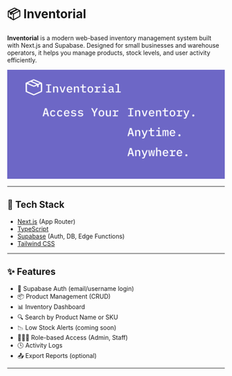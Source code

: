 # 📦 Inventorial

**Inventorial** is a modern web-based inventory management system built with Next.js and Supabase. Designed for small businesses and warehouse operators, it helps you manage products, stock levels, and user activity efficiently.

<img alt="Inventorial Access your inventory anytime anywhere" src="/public/images/README.png">

---

## 🚀 Tech Stack

- [Next.js](https://nextjs.org/) (App Router)
- [TypeScript](https://www.typescriptlang.org/)
- [Supabase](https://supabase.com/) (Auth, DB, Edge Functions)
- [Tailwind CSS](https://tailwindcss.com/)

---

## ✨ Features

- 🔐 Supabase Auth (email/username login)
- 📦 Product Management (CRUD)
- 📊 Inventory Dashboard
- 🔍 Search by Product Name or SKU
- 📉 Low Stock Alerts (coming soon)
- 🧑‍🤝‍🧑 Role-based Access (Admin, Staff)
- 🕓 Activity Logs
- 📤 Export Reports (optional)

---
